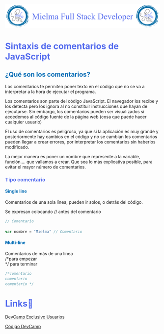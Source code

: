 ![Logo Mielma](image/Logo_Encabezado.png)

# <b><font color="#556CEE">Sintaxis de comentarios de JavaScript</font></b>

## <b><font color="#006cb5">¿Qué son los comentarios?</font></b>
Los comentarios te permiten poner texto en el código que no se va a interpretar a la hora de ejecutar el programa.

Los comentarios son parte del código JavaScript. El navegador los recibe y los detecta pero los ignora al no constituir instrucciones que hayan de ejecutarse. Sin embargo, los comentarios pueden ser visualizados si accedemos al código fuente de la página web (cosa que puede hacer cualquier usuario)

El uso de comentarios es peligroso, ya que si la aplicación es muy grande y posteriormente hay cambios en el código y no se cambian los comentarios pueden llegar a crear errores, por interpretar los comentarios sin haberlos modificado.

La mejor manera es poner un nombre que represente a la variable, función.... que vallamos a crear. Que sea lo más explicativa posible, para evitar el mayor número de comentarios.

### <font color="#556CEE">Tipo comentario</font>
#### <font color="#006cb5">Single line</font>
Comentarios de una sola línea, pueden ir solos, o detrás del código.

Se expresan colocando // antes del comentario
```js
// Comentario

var nombre = "Mielma" // Comentario
```

#### <font color="#006cb5">Multi-line</font>
Comentarios de más de una línea  
/*para empezar  
*/ para terminar
```js
/*comentario
comentario
comentario */
```
<!-- ## <b><font color="#006cb5">Coding Exercise</font></b> -->

# <b><font color="#556CEE">Links🔗</font></b>

[DevCamp Exclusivo Usuarios](https://basque.devcamp.com/pt-full-stack-development-javascript-python-react/guide/syntax-javascript-comments)

[Código DevCamp](https://github.com/rails-camp/javascript-programming/blob/179cd0b3441bc8b69a0770c0bc8c42f102325770/section_b_08_comments.js)

